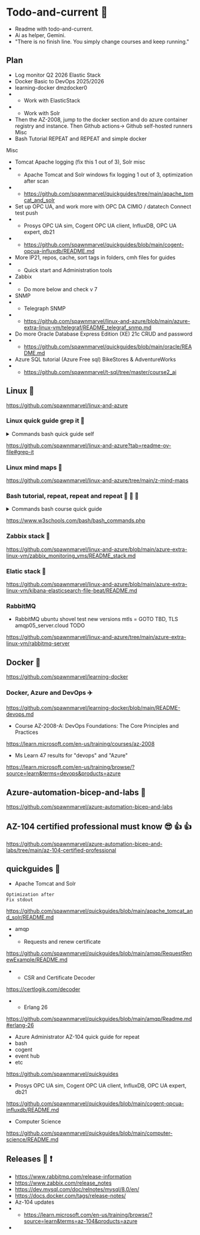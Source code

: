 # Todo-and-current :seedling:

- Readme with todo-and-current.
- Ai as helper, Gemini.
- "There is no finish line. You simply change courses and keep running."

## Plan

* Log monitor Q2 2026 Elastic Stack
* Docker Basic to DevOps 2025/2026
* learning-docker dmzdocker0
* * Work with ElasticStack
* * Work with Solr
* Then the AZ-2008, jump to the docker section and do azure container registry and instance.
Then Github actions-> Github self-hosted runners
Misc
* Bash Tutorial REPEAT and REPEAT and simple docker

Misc

* Tomcat Apache logging (fix this 1 out of 3), Solr misc
* * Apache Tomcat and Solr windows fix logging 1 out of 3, optimization after scan
* * https://github.com/spawnmarvel/quickguides/tree/main/apache_tomcat_and_solr
* Set up OPC UA, and work more with OPC DA CIMIO / datatech Connect test push
* * Prosys OPC UA sim, Cogent OPC UA client, InfluxDB, OPC UA expert, db21
* * https://github.com/spawnmarvel/quickguides/blob/main/cogent-opcua-influxdb/README.md
* More IP21, repos, cache, sort tags in folders, cmh files for guides
* * Quick start and Administration tools
* Zabbix
* * Do more below and check v 7
* SNMP
* * Telegraph SNMP
* * https://github.com/spawnmarvel/linux-and-azure/blob/main/azure-extra-linux-vm/telegraf/README_telegraf_snmp.md
* Do more Oracle Database Express Edition (XE) 21c CRUD and password
* * https://github.com/spawnmarvel/quickguides/blob/main/oracle/README.md
* Azure SQL tutorial (Azure Free sql) BikeStores & AdventureWorks
* * https://github.com/spawnmarvel/t-sql/tree/master/course2_ai

## Linux :hotel:

https://github.com/spawnmarvel/linux-and-azure

### Linux quick guide grep it :steam_locomotive:

<details><summary>Commands bash quick guide self</summary>
<p>

#### We can hide anything, even code!
```bash

sudo apt update -y
sudo apt list –upgradable
sudo apt upgrade -y
sudo apt list --installed | grep -i 'influx*'
sudo apt search 'influxdb'

sudo apt update -y
sudo apt install snmp
which snmp
sudo apt remove install snmp
history

dpkg # is the underlying package manager for these ubuntu.
tail -f zabbix_server.logs

sudo grep '*failed*' /var/log/zabbix/zabbix_server.log
sudo tail -f /var/log/zabbix/zabbix_server.log >> tmp_logs
sudo find /var/log -name "*log"

ss -ltn
ss -ant 'sport = :10050'
htop
top
df -lh
ls -lhS

nano demo.sh # https://kodekloud.com/blog/make-bash-script-file-executable-linux/

#!/bin/bash
echo "Hello World!"

# r = read, w = write, x = execute, - = is not granted
ls -l demo.sh

# u = user (owner), + = add, x = execute
chmod u+x demo.sh
# or octal, 744. user (u) has read (4), write (2), and execute (1) permissions (adding up to 7)
# and the group (g) and others (o) have only read permissions (4).
chmod 744 demo.sh

# run
./demo.sh 

# List all users
cat /etc/passwd

ssh-keygen -t rsa -b 4096
#Private: Your identification has been saved in C:\Users\username/.ssh/id_rsa
#Copy this:Your public key has been saved in C:\Users\username/.ssh/id_rsa.pub

ssh-rsa#################################################

# ssh to ubuntu
mkdir -p ~/.ssh
chmod 700 ~/.ssh

touch ~/.ssh/authorized_keys
sudo nano ~/.ssh/authorized_keys
# paste the full ssh-rsa

exit
ssh imsdal@192.168.3.7
no pass

```
</p>
</details>

https://github.com/spawnmarvel/linux-and-azure?tab=readme-ov-file#grep-it

### Linux mind maps :steam_locomotive:

https://github.com/spawnmarvel/linux-and-azure/tree/main/z-mind-maps

### Bash tutorial, repeat, repeat and repeat :rocket: :rocket: :rocket:

<details><summary>Commands bash course quick guide</summary>
<p>

#### We can hide anything, even code!
```bash

#!/bin/bash
echo "Hello, Bash!"
#
hello.sh

ls    #  - List directory contents
cd    #  - Change the current directory
pwd   #  - Print the current working directory
echo  #  - Display a line of text
cat   #  - Concatenate and display files
cp    #  - Copy files and directories
mv    #  - Move or rename files
rm    #  - Delete files or folders
touch #  - Create an empty file or update its time
mkdir #  - Create a new folder

```
</p>
</details>

https://www.w3schools.com/bash/bash_commands.php


### Zabbix stack :traffic_light:

https://github.com/spawnmarvel/linux-and-azure/blob/main/azure-extra-linux-vm/zabbix_monitoring_vms/README_stack.md

### Elatic stack :traffic_light:

https://github.com/spawnmarvel/linux-and-azure/blob/main/azure-extra-linux-vm/kibana-elasticsearch-file-beat/README.md

### RabbitMQ

* RabbitMQ ubuntu shovel test new versions mtls = GOTO TBD, TLS amqp05_server.cloud TODO

https://github.com/spawnmarvel/linux-and-azure/tree/main/azure-extra-linux-vm/rabbitmq-server

## Docker :helicopter:

https://github.com/spawnmarvel/learning-docker

### Docker, Azure and DevOps :airplane:

https://github.com/spawnmarvel/learning-docker/blob/main/README-devops.md


* Course AZ-2008-A: DevOps Foundations: The Core Principles and Practices

https://learn.microsoft.com/en-us/training/courses/az-2008


* Ms Learn 47 results for "devops" and "Azure"

https://learn.microsoft.com/en-us/training/browse/?source=learn&terms=devops&products=azure

## Azure-automation-bicep-and-labs :muscle:

https://github.com/spawnmarvel/azure-automation-bicep-and-labs

## AZ-104 certified professional must know :sunglasses: :+1: :+1:

https://github.com/spawnmarvel/azure-automation-bicep-and-labs/tree/main/az-104-certified-professional

## quickguides :fire_engine:

* Apache Tomcat and Solr

```code
Optimization after
Fix stdout
```

https://github.com/spawnmarvel/quickguides/blob/main/apache_tomcat_and_solr/README.md

* amqp
* * Requests and renew certificate

https://github.com/spawnmarvel/quickguides/blob/main/amqp/RequestRenewExample/README.md

* * CSR and Certificate Decoder

https://certlogik.com/decoder

* * Erlang 26

https://github.com/spawnmarvel/quickguides/blob/main/amqp/Readme.md#erlang-26

* Azure Administrator AZ-104 quick guide for repeat
* bash
* cogent
* event hub
* etc

https://github.com/spawnmarvel/quickguides

* Prosys OPC UA sim, Cogent OPC UA client, InfluxDB, OPC UA expert, db21

https://github.com/spawnmarvel/quickguides/blob/main/cogent-opcua-influxdb/README.md

* Computer Science

https://github.com/spawnmarvel/quickguides/blob/main/computer-science/README.md

## Releases :newspaper: :exclamation:

* https://www.rabbitmq.com/release-information
* https://www.zabbix.com/release_notes
* https://dev.mysql.com/doc/relnotes/mysql/8.0/en/
* https://docs.docker.com/tags/release-notes/
* Az-104 updates
* * https://learn.microsoft.com/en-us/training/browse/?source=learn&terms=az-104&products=azure
* 



